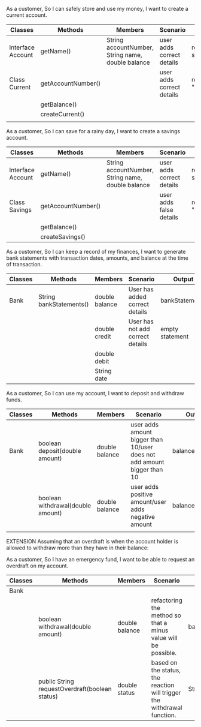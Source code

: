 As a customer,
So I can safely store and use my money,
I want to create a current account.

| Classes           | Methods            | Members                                           | Scenario                  | Output            |
|-------------------|--------------------|---------------------------------------------------|---------------------------|-------------------|
| Interface Account | getName()          | String accountNumber, String name, double balance | user adds correct details | returns statement |
| Class Current     | getAccountNumber() |                                                   | user adds correct details | returns "";       |
|                   | getBalance()       |                                                   |                           |                   |
|                   | createCurrent()    |                                                   |                           |                   |
|                   |                    |                                                   |                           |                   |



As a customer,
So I can save for a rainy day,
I want to create a savings account.

| Classes           | Methods            | Members                                            | Scenario                  | Output            |
|-------------------|--------------------|----------------------------------------------------|---------------------------|-------------------|
| Interface Account | getName()          | String accountNumber, String name, double balance  | user adds correct details | returns statement |
| Class Savings     | getAccountNumber() |                                                    | user adds false details   | returns "";       |
|                   | getBalance()       |                                                    |                           |                   |
|                   | createSavings()    |                                                    |                           |                   |

As a customer,
So I can keep a record of my finances,
I want to generate bank statements with transaction dates, amounts, and balance at the time of transaction.

| Classes | Methods                 | Members        | Scenario                         | Output          |
|---------|-------------------------|----------------|----------------------------------|-----------------|
| Bank    | String bankStatements() | double balance | User has added correct details   | bankStatements  |
|         |                         | double credit  | User has not add correct details | empty statement |
|         |                         | double debit   |                                  |                 |
|         |                         | String date    |                                  |                 |

As a customer,
So I can use my account,
I want to deposit and withdraw funds.

| Classes | Methods                           | Members        | Scenario                                                                | Output          |
|---------|-----------------------------------|----------------|-------------------------------------------------------------------------|-----------------|
| Bank    | boolean deposit(double amount)    | double balance | user adds amount bigger than 10/user does not add amount bigger than 10 | balance/balance |
|         | boolean withdrawal(double amount) | double balance | user adds positive amount/user adds negative amount                     | balance/balance |
|         |                                   |                |                                                                         |                 |

EXTENSION
Assuming that an overdraft is when the account holder is allowed to withdraw more than they have
in their balance:

As a customer,
So I have an emergency fund,
I want to be able to request an overdraft on my account.

| Classes | Methods                                        | Members        | Scenario                                                                | Output           |
|---------|------------------------------------------------|----------------|-------------------------------------------------------------------------|------------------|
| Bank    |                                                |                |                                                                         |                  |
|         | boolean withdrawal(double amount)              | double balance | refactoring the method so that a minus value will be possible.          | balance/balance  |
|         | public String requestOverdraft(boolean status) | double status  | based on the status, the reaction will trigger the withdrawal function. | String on status |
